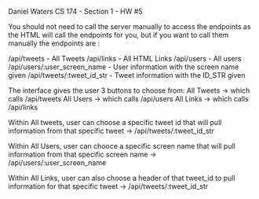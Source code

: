 Daniel Waters
CS 174 - Section 1 - HW #5

You should not need to call the server manually to access the endpoints as the 
HTML will call the endpoints for you, but if you want to call them manually the
endpoints are :

/api/tweets                  - All Tweets
/api/links                   - All HTML Links
/api/users                   - All users
/api/users/:user_screen_name  - User information with the screen name given
/api/tweets/:tweet_id_str     - Tweet information with the ID_STR given

The interface gives the user 3 buttons to choose from:
All Tweets -> which calls /api/tweets
All Users -> which calls /api/users
All Links -> which calls /api/links

Within All tweets, user can choose a specific tweet id that will pull information from that
specific tweet -> /api/tweets/:tweet_id_str

Within All Users, user can chooce a specific screen name that will pull information from that
specific screen name -> /api/users/:user_screen_name

Within All Links, user can also choose a header of that tweet_id to pull information for that
specific tweet -> /api/tweets/:tweet_id_str
